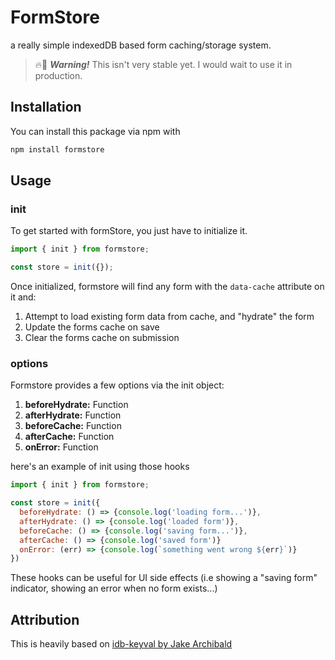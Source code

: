 # FormStore
a really simple indexedDB based form caching/storage system. 

> 🔥🐉 **_Warning!_** This isn't very stable yet. I would wait to use it in production. 

## Installation
You can install this package via npm with 
```bash
npm install formstore
```

## Usage

### init
To get started with formStore, you just have to initialize it.

```javascript
import { init } from formstore;

const store = init({});
```

Once initialized, formstore will find any form with the `data-cache` attribute on it and:

1. Attempt to load existing form data from cache, and "hydrate" the form
2. Update the forms cache on save 
3. Clear the forms cache on submission 

### options
Formstore provides a few options via the init object: 

1. **beforeHydrate:** Function
2. **afterHydrate:** Function
3. **beforeCache:** Function
4. **afterCache:** Function 
5. **onError:** Function 

here's an example of init using those hooks
```js
import { init } from formstore;

const store = init({
  beforeHydrate: () => {console.log('loading form...')},
  afterHydrate: () => {console.log('loaded form')},
  beforeCache: () => {console.log('saving form...')},
  afterCache: () => {console.log('saved form')}
  onError: (err) => {console.log(`something went wrong ${err}`)}
})
```
These hooks can be useful for UI side effects (i.e showing a "saving form" indicator, showing an error when no form exists...)


## Attribution
This is heavily based on [idb-keyval by Jake Archibald](https://github.com/jakearchibald/idb-keyval)
